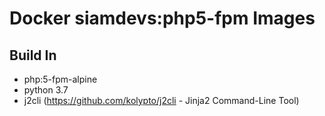 # Docker siamdevs:php5-fpm Images
## Build In
- php:5-fpm-alpine
- python 3.7
- j2cli (https://github.com/kolypto/j2cli - Jinja2 Command-Line Tool)

